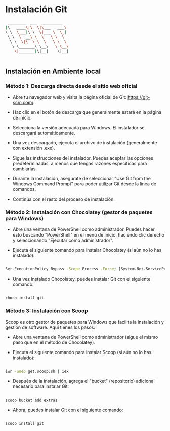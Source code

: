 # Instalación Git

```sh
 ________  ___  _________   
|\   ____\|\  \|\___   ___\ 
\ \  \___|\ \  \|___ \  \_| 
 \ \  \  __\ \  \   \ \  \  
  \ \  \|\  \ \  \   \ \  \ 
   \ \_______\ \__\   \ \__\
    \|_______|\|__|    \|__|
                            
```
## Instalación en Ambiente local

### Método 1: Descarga directa desde el sitio web oficial

- Abre tu navegador web y visita la página oficial de Git: https://git-scm.com/.

- Haz clic en el botón de descarga que generalmente estará en la página de inicio.


- Selecciona la versión adecuada para Windows. El instalador se descargará automáticamente.

- Una vez descargado, ejecuta el archivo de instalación (generalmente con extensión .exe).


- Sigue las instrucciones del instalador. Puedes aceptar las opciones predeterminadas, a menos que tengas razones específicas para cambiarlas.

- Durante la instalación, asegúrate de seleccionar "Use Git from the Windows Command Prompt" para poder utilizar Git desde la línea de comandos.


- Continúa con el resto del proceso de instalación.

### Método 2: Instalación con Chocolatey (gestor de paquetes para Windows)

- Abre una ventana de PowerShell como administrador. Puedes hacer esto buscando "PowerShell" en el menú de inicio, haciendo clic derecho y seleccionando "Ejecutar como administrador".


- Ejecuta el siguiente comando para instalar Chocolatey (si aún no lo has instalado):

```sh

Set-ExecutionPolicy Bypass -Scope Process -Force; [System.Net.ServicePointManager]::SecurityProtocol = [System.Net.ServicePointManager]::SecurityProtocol -bor 3072; iex ((New-Object System.Net.WebClient).DownloadString('https://chocolatey.org/install.ps1'))

```

- Una vez instalado Chocolatey, puedes instalar Git con el siguiente comando:

```sh

choco install git

```

### Método 3: Instalación con Scoop

Scoop es otro gestor de paquetes para Windows que facilita la instalación y gestión de software. Aquí tienes los pasos:

- Abre una ventana de PowerShell como administrador (sigue el mismo paso que en el método de Chocolatey).

- Ejecuta el siguiente comando para instalar Scoop (si aún no lo has instalado):

```sh

iwr -useb get.scoop.sh | iex

```

- Después de la instalación, agrega el "bucket" (repositorio) adicional necesario para instalar Git:

```sh

scoop bucket add extras

```
- Ahora, puedes instalar Git con el siguiente comando:

```sh

scoop install git

```
